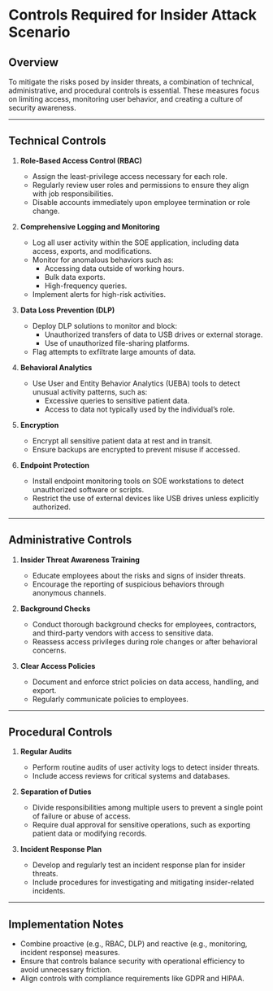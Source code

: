 # Controls Required for Insider Attack Scenario

## Overview
To mitigate the risks posed by insider threats, a combination of technical, administrative, and procedural controls is essential. These measures focus on limiting access, monitoring user behavior, and creating a culture of security awareness.

---

## Technical Controls

1. **Role-Based Access Control (RBAC)**
   - Assign the least-privilege access necessary for each role.
   - Regularly review user roles and permissions to ensure they align with job responsibilities.
   - Disable accounts immediately upon employee termination or role change.

2. **Comprehensive Logging and Monitoring**
   - Log all user activity within the SOE application, including data access, exports, and modifications.
   - Monitor for anomalous behaviors such as:
     - Accessing data outside of working hours.
     - Bulk data exports.
     - High-frequency queries.
   - Implement alerts for high-risk activities.

3. **Data Loss Prevention (DLP)**
   - Deploy DLP solutions to monitor and block:
     - Unauthorized transfers of data to USB drives or external storage.
     - Use of unauthorized file-sharing platforms.
   - Flag attempts to exfiltrate large amounts of data.

4. **Behavioral Analytics**
   - Use User and Entity Behavior Analytics (UEBA) tools to detect unusual activity patterns, such as:
     - Excessive queries to sensitive patient data.
     - Access to data not typically used by the individual’s role.

5. **Encryption**
   - Encrypt all sensitive patient data at rest and in transit.
   - Ensure backups are encrypted to prevent misuse if accessed.

6. **Endpoint Protection**
   - Install endpoint monitoring tools on SOE workstations to detect unauthorized software or scripts.
   - Restrict the use of external devices like USB drives unless explicitly authorized.

---

## Administrative Controls

1. **Insider Threat Awareness Training**
   - Educate employees about the risks and signs of insider threats.
   - Encourage the reporting of suspicious behaviors through anonymous channels.

2. **Background Checks**
   - Conduct thorough background checks for employees, contractors, and third-party vendors with access to sensitive data.
   - Reassess access privileges during role changes or after behavioral concerns.

3. **Clear Access Policies**
   - Document and enforce strict policies on data access, handling, and export.
   - Regularly communicate policies to employees.

---

## Procedural Controls

1. **Regular Audits**
   - Perform routine audits of user activity logs to detect insider threats.
   - Include access reviews for critical systems and databases.

2. **Separation of Duties**
   - Divide responsibilities among multiple users to prevent a single point of failure or abuse of access.
   - Require dual approval for sensitive operations, such as exporting patient data or modifying records.

3. **Incident Response Plan**
   - Develop and regularly test an incident response plan for insider threats.
   - Include procedures for investigating and mitigating insider-related incidents.

---

## Implementation Notes
- Combine proactive (e.g., RBAC, DLP) and reactive (e.g., monitoring, incident response) measures.
- Ensure that controls balance security with operational efficiency to avoid unnecessary friction.
- Align controls with compliance requirements like GDPR and HIPAA.